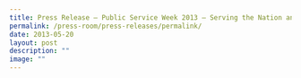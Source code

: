```yaml
---
title: Press Release – Public Service Week 2013 – Serving the Nation and proud of it
permalink: /press-room/press-releases/permalink/
date: 2013-05-20
layout: post
description: ""
image: ""
---
```

